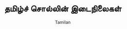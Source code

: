 ---
categories: blog
title: தமிழ்ச் சொல்லின் இடைநிலைகள்
author: Tamilan
layout: post
tags: 
- preview
permalink: tamil_idaieluthukkal
---